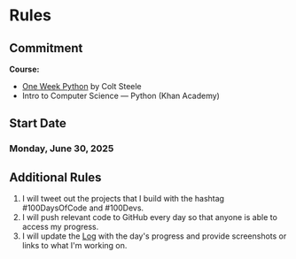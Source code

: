 # Rules

## Commitment

**Course:**

- [One Week Python](https://www.udemy.com/course/one-week-python/) by Colt Steele
- Intro to Computer Science — Python (Khan Academy)

## Start Date

### Monday, June 30, 2025

## Additional Rules

1. I will tweet out the projects that I build with the hashtag #100DaysOfCode and #100Devs.
2. I will push relevant code to GitHub every day so that anyone is able to access my progress.
3. I will update the [Log](log.md) with the day's progress and provide screenshots or links to what I'm working on.
